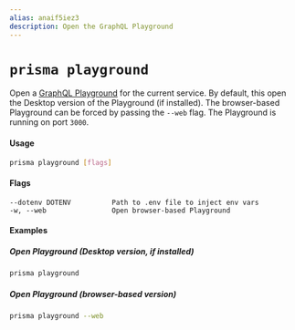 ```yaml
---
alias: anaif5iez3
description: Open the GraphQL Playground
---
```


# `prisma playground`

Open a [GraphQL Playground](https://github.com/graphcool/graphql-playground) for the current service. By default, this open the Desktop version of the Playground (if installed). The browser-based Playground can be forced by passing the `--web` flag. The Playground is running on port `3000`.

#### Usage

```sh
prisma playground [flags]
```

#### Flags

```
--dotenv DOTENV          Path to .env file to inject env vars
-w, --web                Open browser-based Playground
```

#### Examples

##### Open Playground (Desktop version, if installed)

```sh
prisma playground
```

##### Open Playground (browser-based version)

```sh
prisma playground --web
```